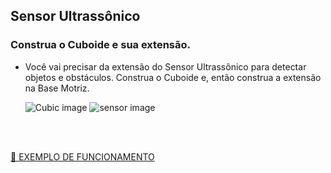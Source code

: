 ## Sensor Ultrassônico

### Construa o Cuboide e sua extensão.

- Você vai precisar da extensão do Sensor Ultrassônico para detectar objetos e obstáculos. Construa o Cuboide e, então construa a extensão na Base Motriz.

  ![Cubic image](images/cuboid.png)
  ![sensor image](images/ultrasonic.png)

<br>
<br>

 [🎥 EXEMPLO DE FUNCIONAMENTO](https://legoeducation.23video.com/v.ihtml/player.html?token=4b1f8248a6c5647255fcc3bf32276e76&source=embed&photo%5fid=55847235&autoPlay=0&autoMute=0&hideBigPlay=1&showDescriptions=0)


